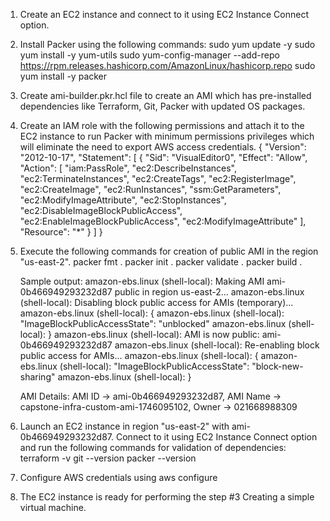 1. Create an EC2 instance and connect to it using EC2 Instance Connect option.
2. Install Packer using the following commands:
	sudo yum update -y
	sudo yum install -y yum-utils
	sudo yum-config-manager --add-repo https://rpm.releases.hashicorp.com/AmazonLinux/hashicorp.repo
	sudo yum install -y packer
3. Create ami-builder.pkr.hcl file to create an AMI which has pre-installed dependencies like Terraform, Git, Packer with updated OS packages.
4. Create an IAM role with the following permissions and attach it to the EC2 instance to run Packer with minimum permissions privileges which will eliminate the need to export AWS access credentials.
	{
    "Version": "2012-10-17",
    "Statement": [
        {
            "Sid": "VisualEditor0",
            "Effect": "Allow",
            "Action": [
                "iam:PassRole",
                "ec2:DescribeInstances",
                "ec2:TerminateInstances",
                "ec2:CreateTags",
                "ec2:RegisterImage",
                "ec2:CreateImage",
                "ec2:RunInstances",
                "ssm:GetParameters",
                "ec2:ModifyImageAttribute",
                "ec2:StopInstances",
                "ec2:DisableImageBlockPublicAccess",
                "ec2:EnableImageBlockPublicAccess",
                "ec2:ModifyImageAttribute"
            ],
            "Resource": "*"
        }
    ]
}
5. Execute the following commands for creation of public AMI in the region "us-east-2".
	packer fmt .
	packer init .
	packer validate .
	packer build .
	
	Sample output:
	amazon-ebs.linux (shell-local): Making AMI ami-0b466949293232d87 public in region us-east-2...
    amazon-ebs.linux (shell-local): Disabling block public access for AMIs (temporary)...
    amazon-ebs.linux (shell-local): {
    amazon-ebs.linux (shell-local):     "ImageBlockPublicAccessState": "unblocked"
    amazon-ebs.linux (shell-local): }
    amazon-ebs.linux (shell-local): AMI is now public: ami-0b466949293232d87
    amazon-ebs.linux (shell-local): Re-enabling block public access for AMIs...
    amazon-ebs.linux (shell-local): {
    amazon-ebs.linux (shell-local):     "ImageBlockPublicAccessState": "block-new-sharing"
    amazon-ebs.linux (shell-local): }
	
	AMI Details: AMI ID -> ami-0b466949293232d87, AMI Name -> capstone-infra-custom-ami-1746095102, Owner -> 021668988309
	
6. Launch an EC2 instance in region "us-east-2" with ami-0b466949293232d87. Connect to it using EC2 Instance Connect option and run the following commands for validation of dependencies:
	terraform -v
	git --version
	packer --version
7. Configure AWS credentials using aws configure 
8. The EC2 instance is ready for performing the step #3 Creating a simple virtual machine.
